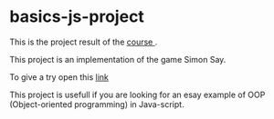 # basics-js-project
This is the project result of the [course ](https://platzi.com/clases/fundamentos-javascript/).

This project is an implementation of the game Simon Say.

To give a try open this [link](https://jadry92.github.io/basics-js-project/)

This project is usefull if you are looking for an esay example of OOP (Object-oriented programming) in Java-script.
<!--stackedit_data:
eyJoaXN0b3J5IjpbNDkxMTExNzYzLC03NTg3NDg3NDEsMTE1NT
gzNjgxN119
-->